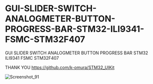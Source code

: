 # GUI-SLIDER-SWITCH-ANALOGMETER-BUTTON-PROGRESS-BAR-STM32-ILI9341-FSMC-STM32F407
GUI SLIDER SWITCH ANALOGMETER BUTTON PROGRESS BAR STM32 ILI9341 FSMC STM32F407

THANK YOU https://github.com/k-omura/STM32_UIKit

![Screenshot_91](https://user-images.githubusercontent.com/31142397/200093104-dcb0dacb-bcd5-4089-a2ea-8ee7ddf14684.jpg)
